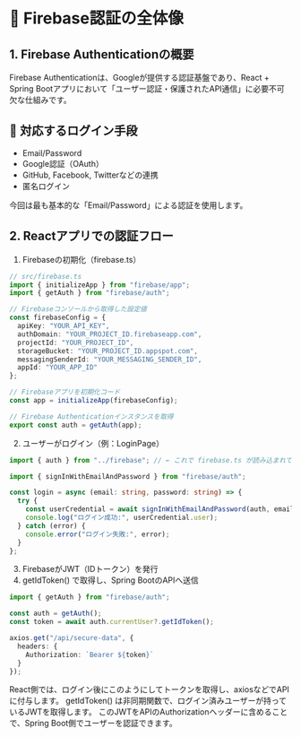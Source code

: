 # 🔐 Firebase認証の全体像

## 1. Firebase Authenticationの概要

Firebase Authenticationは、Googleが提供する認証基盤であり、React + Spring Bootアプリにおいて「ユーザー認証・保護されたAPI通信」に必要不可欠な仕組みです。

## 📌 対応するログイン手段

- Email/Password
- Google認証（OAuth）
- GitHub, Facebook, Twitterなどの連携
- 匿名ログイン

今回は最も基本的な「Email/Password」による認証を使用します。

## 2. Reactアプリでの認証フロー

1. Firebaseの初期化（firebase.ts）

```typescript
// src/firebase.ts
import { initializeApp } from "firebase/app";
import { getAuth } from "firebase/auth";

// Firebaseコンソールから取得した設定値
const firebaseConfig = {
  apiKey: "YOUR_API_KEY",
  authDomain: "YOUR_PROJECT_ID.firebaseapp.com",
  projectId: "YOUR_PROJECT_ID",
  storageBucket: "YOUR_PROJECT_ID.appspot.com",
  messagingSenderId: "YOUR_MESSAGING_SENDER_ID",
  appId: "YOUR_APP_ID"
};

// Firebaseアプリを初期化コード
const app = initializeApp(firebaseConfig);

// Firebase Authenticationインスタンスを取得
export const auth = getAuth(app);
```

2. ユーザーがログイン（例：LoginPage）

```typescript
import { auth } from "../firebase"; // ← これで firebase.ts が読み込まれて初期化される

import { signInWithEmailAndPassword } from "firebase/auth";

const login = async (email: string, password: string) => {
  try {
    const userCredential = await signInWithEmailAndPassword(auth, email, password);
    console.log("ログイン成功:", userCredential.user);
  } catch (error) {
    console.error("ログイン失敗:", error);
  }
};
```
3. FirebaseがJWT（IDトークン）を発行 
4. getIdToken() で取得し、Spring BootのAPIへ送信

```typescript
import { getAuth } from "firebase/auth";

const auth = getAuth();
const token = await auth.currentUser?.getIdToken();

axios.get("/api/secure-data", {
  headers: {
    Authorization: `Bearer ${token}`
  }
});
```
React側では、ログイン後にこのようにしてトークンを取得し、axiosなどでAPIに付与します。
getIdToken() は非同期関数で、ログイン済みユーザーが持っているJWTを取得します。
このJWTをAPIのAuthorizationヘッダーに含めることで、Spring Boot側でユーザーを認証できます。
